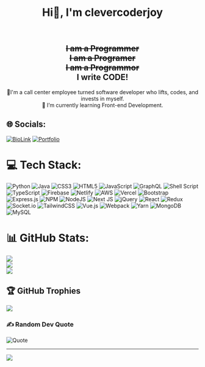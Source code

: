 <!-- # 💫 About Me: -->
<h1 align= "center">Hi👋, I'm clevercoderjoy</h1> <br>
<h2 align="center">
  <strike>I am a Programmer</strike>
  <br>
  <strike>I am a Programer</strike>
  <br>
  <strike>I am a Programmor</strike>
  <br>
  I write CODE!
</h2>

<p align="center">💩I'm a call center employee turned software developer who lifts, codes, and invests in myself.<br>🌱 I’m currently learning Front-end Development.</p>


## 🌐 Socials:
[![BioLink](https://img.shields.io/badge/BioLink-clvercoderjoy-blueviolet)](https://clevercoderjoy.bio.link/)
[![Portfolio](https://img.shields.io/badge/Portfolio-clvercoderjoy--portfolio-informational)](https://clevercoderjoy-portfolio-one.netlify.app/)

# 💻 Tech Stack:
![Python](https://img.shields.io/badge/python-3670A0?style=flat&logo=python&logoColor=ffdd54) ![Java](https://img.shields.io/badge/java-%23ED8B00.svg?style=flat&logo=java&logoColor=white) ![CSS3](https://img.shields.io/badge/css3-%231572B6.svg?style=flat&logo=css3&logoColor=white) ![HTML5](https://img.shields.io/badge/html5-%23E34F26.svg?style=flat&logo=html5&logoColor=white) ![JavaScript](https://img.shields.io/badge/javascript-%23323330.svg?style=flat&logo=javascript&logoColor=%23F7DF1E) ![GraphQL](https://img.shields.io/badge/-GraphQL-E10098?style=flat&logo=graphql&logoColor=white) ![Shell Script](https://img.shields.io/badge/shell_script-%23121011.svg?style=flat&logo=gnu-bash&logoColor=white) ![TypeScript](https://img.shields.io/badge/typescript-%23007ACC.svg?style=flat&logo=typescript&logoColor=white) ![Firebase](https://img.shields.io/badge/firebase-%23039BE5.svg?style=flat&logo=firebase) ![Netlify](https://img.shields.io/badge/netlify-%23000000.svg?style=flat&logo=netlify&logoColor=#00C7B7) ![AWS](https://img.shields.io/badge/AWS-%23FF9900.svg?style=flat&logo=amazon-aws&logoColor=white) ![Vercel](https://img.shields.io/badge/vercel-%23000000.svg?style=flat&logo=vercel&logoColor=white) ![Bootstrap](https://img.shields.io/badge/bootstrap-%23563D7C.svg?style=flat&logo=bootstrap&logoColor=white) ![Express.js](https://img.shields.io/badge/express.js-%23404d59.svg?style=flat&logo=express&logoColor=%2361DAFB) ![NPM](https://img.shields.io/badge/NPM-%23000000.svg?style=flat&logo=npm&logoColor=white) ![NodeJS](https://img.shields.io/badge/node.js-6DA55F?style=flat&logo=node.js&logoColor=white) ![Next JS](https://img.shields.io/badge/Next-black?style=flat&logo=next.js&logoColor=white) ![jQuery](https://img.shields.io/badge/jquery-%230769AD.svg?style=flat&logo=jquery&logoColor=white) ![React](https://img.shields.io/badge/react-%2320232a.svg?style=flat&logo=react&logoColor=%2361DAFB) ![Redux](https://img.shields.io/badge/redux-%23593d88.svg?style=flat&logo=redux&logoColor=white) ![Socket.io](https://img.shields.io/badge/Socket.io-black?style=flat&logo=socket.io&badgeColor=010101) ![TailwindCSS](https://img.shields.io/badge/tailwindcss-%2338B2AC.svg?style=flat&logo=tailwind-css&logoColor=white) ![Vue.js](https://img.shields.io/badge/vuejs-%2335495e.svg?style=flat&logo=vuedotjs&logoColor=%234FC08D) ![Webpack](https://img.shields.io/badge/webpack-%238DD6F9.svg?style=flat&logo=webpack&logoColor=black) ![Yarn](https://img.shields.io/badge/yarn-%232C8EBB.svg?style=flat&logo=yarn&logoColor=white) ![MongoDB](https://img.shields.io/badge/MongoDB-%234ea94b.svg?style=flat&logo=mongodb&logoColor=white) ![MySQL](https://img.shields.io/badge/mysql-%2300f.svg?style=flat&logo=mysql&logoColor=white)
# 📊 GitHub Stats:
![](https://github-readme-stats.vercel.app/api?username=clevercoderjoy&theme=highcontrast&hide_border=true&include_all_commits=true&count_private=false)<br/>
![](https://github-readme-streak-stats.herokuapp.com/?user=clevercoderjoy&theme=highcontrast&hide_border=true)<br/>
![](https://github-readme-stats.vercel.app/api/top-langs/?username=clevercoderjoy&theme=highcontrast&hide_border=true&include_all_commits=true&count_private=false&layout=compact)

## 🏆 GitHub Trophies
![](https://github-profile-trophy.vercel.app/?username=clevercoderjoy&theme=dark_dimmed&no-frame=true&no-bg=true&margin-w=4)

### ✍️ Random Dev Quote
![Quote](https://github-readme-quotes.herokuapp.com/quote?theme=dark&animation=grow_out_in)

---
[![](https://visitcount.itsvg.in/api?id=clevercoderjoy&icon=4&color=12)](https://visitcount.itsvg.in)
